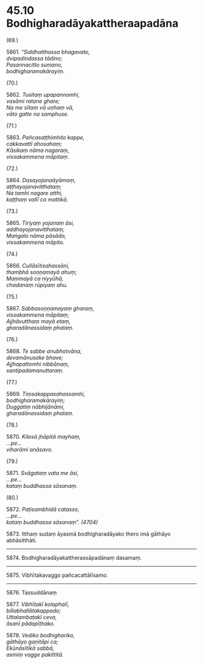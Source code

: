 

# 45.10 Bodhigharadāyakattheraapadāna



(69.)

5861\. _“Siddhatthassa bhagavato,_  
_dvipadindassa tādino;_  
_Pasannacitto sumano,_  
_bodhigharamakārayiṃ._  


(70.)

5862\. _Tusitaṃ upapannomhi,_  
_vasāmi ratane ghare;_  
_Na me sītaṃ vā uṇhaṃ vā,_  
_vāto gatte na samphuse._  


(71.)

5863\. _Pañcasaṭṭhimhito kappe,_  
_cakkavattī ahosahaṃ;_  
_Kāsikaṃ nāma nagaraṃ,_  
_vissakammena māpitaṃ._  


(72.)

5864\. _Dasayojanaāyāmaṃ,_  
_aṭṭhayojanavitthataṃ;_  
_Na tamhi nagare atthi,_  
_kaṭṭhaṃ vallī ca mattikā._  


(73.)

5865\. _Tiriyaṃ yojanaṃ āsi,_  
_addhayojanavitthataṃ;_  
_Maṅgalo nāma pāsādo,_  
_vissakammena māpito._  


(74.)

5866\. _Cullāsītisahassāni,_  
_thambhā soṇṇamayā ahuṃ;_  
_Maṇimayā ca niyyūhā,_  
_chadanaṃ rūpiyaṃ ahu._  


(75.)

5867\. _Sabbasoṇṇamayaṃ gharaṃ,_  
_vissakammena māpitaṃ;_  
_Ajjhāvutthaṃ mayā etaṃ,_  
_gharadānassidaṃ phalaṃ._  


(76.)

5868\. _Te sabbe anubhotvāna,_  
_devamānusake bhave;_  
_Ajjhapattomhi nibbānaṃ,_  
_santipadamanuttaraṃ._  


(77.)

5869\. _Tiṃsakappasahassamhi,_  
_bodhigharamakārayiṃ;_  
_Duggatiṃ nābhijānāmi,_  
_gharadānassidaṃ phalaṃ._  


(78.)

5870\. _Kilesā jhāpitā mayhaṃ,_  
_…pe…_  
_viharāmi anāsavo._  


(79.)

5871\. _Svāgataṃ vata me āsi,_  
_…pe…_  
_kataṃ buddhassa sāsanaṃ._  


(80.)

5872\. _Paṭisambhidā catasso,_  
_…pe…_  
_kataṃ buddhassa sāsanaṃ”. (4704)_  


5873\. Itthaṃ sudaṃ āyasmā bodhigharadāyako thero imā gāthāyo abhāsitthāti.

---

5874\. Bodhigharadāyakattherassāpadānaṃ dasamaṃ.



---

5875\. Vibhītakavaggo pañcacattālīsamo.



---

5876\. Tassuddānaṃ



5877\. _Vibhītakī kolaphalī,_  
_billabhallātakappado;_  
_Uttalambaṭakī ceva,_  
_āsanī pādapīṭhako._  


5878\. _Vediko bodhighariko,_  
_gāthāyo gaṇitāpi ca;_  
_Ekūnāsītikā sabbā,_  
_asmiṃ vagge pakittitā._  




